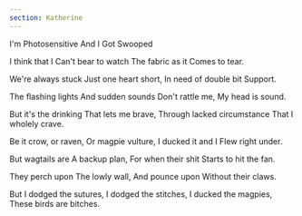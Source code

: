 ```yaml
---
section: Katherine
---
```


I'm Photosensitive And I Got Swooped

I think that I
Can't bear to watch
The fabric as it
Comes to tear.

We're always stuck
Just one heart short,
In need of double bit
Support.

The flashing lights
And sudden sounds
Don't rattle me,
My head is sound.

But it's the drinking
That lets me brave,
Through lacked circumstance
That I wholely crave.

Be it crow, or raven,
Or magpie vulture,
I ducked it and I
Flew right under.

But wagtails are
A backup plan,
For when their shit
Starts to hit the fan.

They perch upon
The lowly wall,
And pounce upon
Without their claws.

But I dodged the sutures,
I dodged the stitches,
I ducked the magpies,
These birds are bitches.
